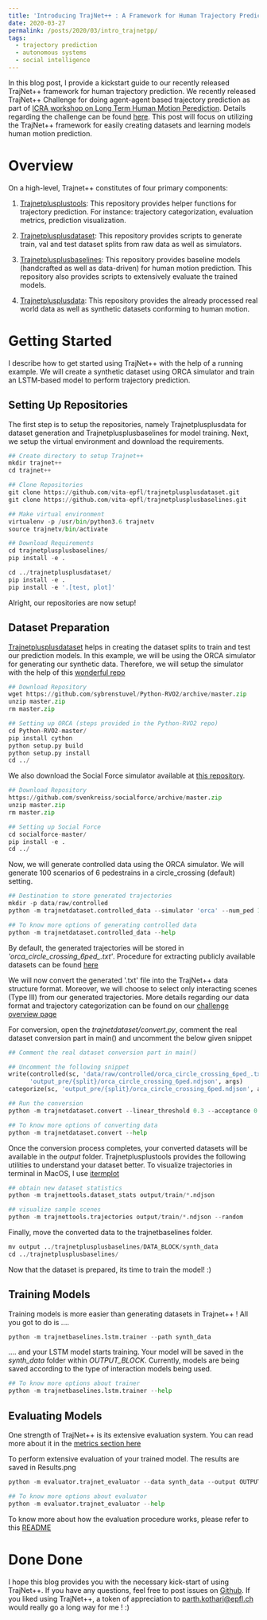 ```yaml
---
title: 'Introducing TrajNet++ : A Framework for Human Trajectory Prediction'
date: 2020-03-27
permalink: /posts/2020/03/intro_trajnetpp/
tags:
  - trajectory prediction
  - autonomous systems
  - social intelligence
---
```


In this blog post, I provide a kickstart guide to our recently released TrajNet++ framework for human trajectory prediction. We recently released TrajNet++ Challenge for doing agent-agent based trajectory prediction as part of [ICRA workshop on Long Term Human Motion Perediction](https://motionpredictionicra2020.github.io). Details regarding the challenge can be found [here](https://www.aicrowd.com/challenges/trajnet-a-trajectory-forecasting-challenge). This post will focus on utilizing the TrajNet++ framework for easily creating datasets and learning models human motion prediction.

Overview
========

On a high-level, Trajnet++ constitutes of four primary components:

1. [Trajnetplusplustools](https://github.com/vita-epfl/trajnetplusplustools): This repository provides helper functions for trajectory prediction. For instance: trajectory categorization, evaluation metrics, prediction visualization. 

2. [Trajnetplusplusdataset](https://github.com/vita-epfl/trajnetplusplusdataset): This repository provides scripts to generate train, val and test dataset splits from raw data as well as simulators.

3. [Trajnetplusplusbaselines](https://github.com/vita-epfl/trajnetplusplusbaselines): This repository provides baseline models (handcrafted as well as data-driven) for human motion prediction. This repository also provides scripts to extensively evaluate the trained models.

4. [Trajnetplusplusdata](https://github.com/vita-epfl/trajnetplusplusdata): This repository provides the already processed real world data as well as synthetic datasets conforming to human motion. 

Getting Started
===============

I describe how to get started using TrajNet++ with the help of a running example. 
We will create a synthetic dataset using ORCA simulator and train an LSTM-based model to perform trajectory prediction. 

Setting Up Repositories
-----------------------

The first step is to setup the repositories, namely Trajnetplusplusdata for dataset generation and Trajnetplusplusbaselines for model training. Next, we setup the virtual environment and download the requirements. 

```python
## Create directory to setup Trajnet++
mkdir trajnet++
cd trajnet++ 

## Clone Repositories
git clone https://github.com/vita-epfl/trajnetplusplusdataset.git
git clone https://github.com/vita-epfl/trajnetplusplusbaselines.git

## Make virtual environment
virtualenv -p /usr/bin/python3.6 trajnetv
source trajnetv/bin/activate

## Download Requirements
cd trajnetplusplusbaselines/ 
pip install -e .

cd ../trajnetplusplusdataset/ 
pip install -e .
pip install -e '.[test, plot]'
```

Alright, our repositories are now setup! 

Dataset Preparation
-------------------

[Trajnetplusplusdataset](https://github.com/vita-epfl/trajnetplusplusdataset) helps in creating the dataset splits to train and test our prediction models. In this example, we will be using the ORCA simulator for generating our synthetic data. 
Therefore, we will setup the simulator with the help of this [wonderful repo](https://github.com/sybrenstuvel/Python-RVO2)

```python
## Download Repository
wget https://github.com/sybrenstuvel/Python-RVO2/archive/master.zip
unzip master.zip
rm master.zip

## Setting up ORCA (steps provided in the Python-RVO2 repo)
cd Python-RVO2-master/
pip install cython
python setup.py build
python setup.py install
cd ../
```

We also download the Social Force simulator available at [this repository](https://github.com/svenkreiss/socialforce). 

```python
## Download Repository
https://github.com/svenkreiss/socialforce/archive/master.zip
unzip master.zip
rm master.zip

## Setting up Social Force
cd socialforce-master/
pip install -e .
cd ../
```

Now, we will generate controlled data using the ORCA simulator. We will generate 100 scenarios of 6 pedestrains in a circle_crossing (default) setting.

```python
## Destination to store generated trajectories
mkdir -p data/raw/controlled
python -m trajnetdataset.controlled_data --simulator 'orca' --num_ped 10 --num_scenes 100

## To know more options of generating controlled data
python -m trajnetdataset.controlled_data --help
```

By default, the generated trajectories will be stored in _'orca\_circle\_crossing\_6ped\_.txt'_. Procedure for extracting publicly available datasets can be found [here](https://github.com/vita-epfl/trajnetplusplusdataset/blob/master/README.rst)

We will now convert the generated '.txt' file into the TrajNet++ data structure format. Moreover, we will choose to select only interacting scenes (Type III) from our generated trajectories. More details regarding our data format and trajectory categorization can be found on our [challenge overview page](https://www.aicrowd.com/challenges/trajnet-a-trajectory-forecasting-challenge)

For conversion, open the _trajnetdataset/convert.py_, comment the real dataset conversion part in main() and uncomment the below given snippet
```python
## Comment the real dataset conversion part in main()

## Uncomment the following snippet
write(controlled(sc, 'data/raw/controlled/orca_circle_crossing_6ped_.txt'),
      'output_pre/{split}/orca_circle_crossing_6ped.ndjson', args)
categorize(sc, 'output_pre/{split}/orca_circle_crossing_6ped.ndjson', args)

## Run the conversion
python -m trajnetdataset.convert --linear_threshold 0.3 --acceptance 0 0 1.0 0

## To know more options of converting data
python -m trajnetdataset.convert --help
```

Once the conversion process completes, your converted datasets will be available in the _output_ folder. Trajnetplusplustools provides the following utilities to understand your dataset better. To visualize trajectories in terminal in MacOS, I use [itermplot](https://github.com/daleroberts/itermplot)

```python
## obtain new dataset statistics
python -m trajnettools.dataset_stats output/train/*.ndjson

## visualize sample scenes
python -m trajnettools.trajectories output/train/*.ndjson --random
```

Finally, move the converted data to the trajnetbaselines folder.
```python
mv output ../trajnetplusplusbaselines/DATA_BLOCK/synth_data
cd ../trajnetplusplusbaselines/
```
Now that the dataset is prepared, its time to train the model! :)

Training Models
---------------

Training models is more easier than generating datasets in Trajnet++ !
All you got to do is ....
```python
python -m trajnetbaselines.lstm.trainer --path synth_data
```
.... and your LSTM model starts training. Your model will be saved in the _synth\_data_ folder within _OUTPUT\_BLOCK_. Currently, models are being saved according to the type of interaction models being used.

```python
## To know more options about trainer 
python -m trajnetbaselines.lstm.trainer --help
```

Evaluating Models
-----------------

One strength of TrajNet++ is its extensive evaluation system. You can read more about it in the [metrics section here](https://www.aicrowd.com/challenges/trajnet-a-trajectory-forecasting-challenge)

To perform extensive evaluation of your trained model. The results are saved in Results.png 
```python
python -m evaluator.trajnet_evaluator --data synth_data --output OUTPUT_BLOCK/synth_data/vanilla.pkl

## To know more options about evaluator 
python -m evaluator.trajnet_evaluator --help
```
To know more about how the evaluation procedure works, please refer to this [README](https://github.com/vita-epfl/trajnetplusplusbaselines/blob/master/evaluator/README.rst)

Done Done
=========

I hope this blog provides you with the necessary kick-start of using TrajNet++. If you have any questions, feel free to post issues on [Github](https://github.com/vita-epfl/trajnetplusplusbaselines). If you liked using TrajNet++, a token of appreciation to parth.kothari@epfl.ch would really go a long way for me ! :)
